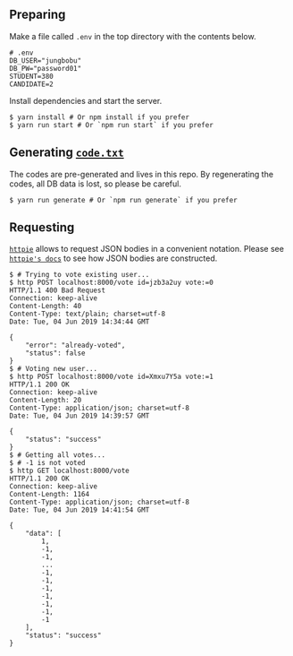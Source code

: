 ## Preparing

Make a file called `.env` in the top directory with the contents below.

``` shell
# .env
DB_USER="jungbobu"
DB_PW="password01"
STUDENT=380
CANDIDATE=2
```

Install dependencies and start the server.

``` shellsession
$ yarn install # Or npm install if you prefer
$ yarn run start # Or `npm run start` if you prefer
```

## Generating [`code.txt`](code.txt)

The codes are pre-generated and lives in this repo.
By regenerating the codes, all DB data is lost, so please be careful.

``` shellsession
$ yarn run generate # Or `npm run generate` if you prefer
```

## Requesting

[`httpie`](https://httpie.org) allows to request JSON bodies in a convenient notation. Please see [`httpie's docs`](https://httpie.org/doc) to see how JSON bodies are constructed.

``` shellsession
$ # Trying to vote existing user...
$ http POST localhost:8000/vote id=jzb3a2uy vote:=0
HTTP/1.1 400 Bad Request
Connection: keep-alive
Content-Length: 40
Content-Type: text/plain; charset=utf-8
Date: Tue, 04 Jun 2019 14:34:44 GMT

{
    "error": "already-voted",
    "status": false
}
$ # Voting new user...
$ http POST localhost:8000/vote id=Xmxu7Y5a vote:=1
HTTP/1.1 200 OK
Connection: keep-alive
Content-Length: 20
Content-Type: application/json; charset=utf-8
Date: Tue, 04 Jun 2019 14:39:57 GMT

{
    "status": "success"
}
$ # Getting all votes...
$ # -1 is not voted
$ http GET localhost:8000/vote
HTTP/1.1 200 OK
Connection: keep-alive
Content-Length: 1164
Content-Type: application/json; charset=utf-8
Date: Tue, 04 Jun 2019 14:41:54 GMT

{
    "data": [
        1,
        -1,
        -1,
        ...
        -1,
        -1,
        -1,
        -1,
        -1,
        -1,
        -1
    ],
    "status": "success"
}
```
